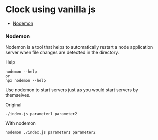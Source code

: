# Clock using vanilla js

- [Nodemon](#nodemon)

### Nodemon

Nodemon is a tool that helps to automatically restart a node application server when file changes are detected in the directory.

Help

```
nodemon --help
or
npx nodemon --help
```

Use nodemon to start servers just as you would start servers by themselves.

Original

```
./index.js parameter1 parameter2
```

With nodemon

```
nodemon ./index.js parameter1 parameter2
```
